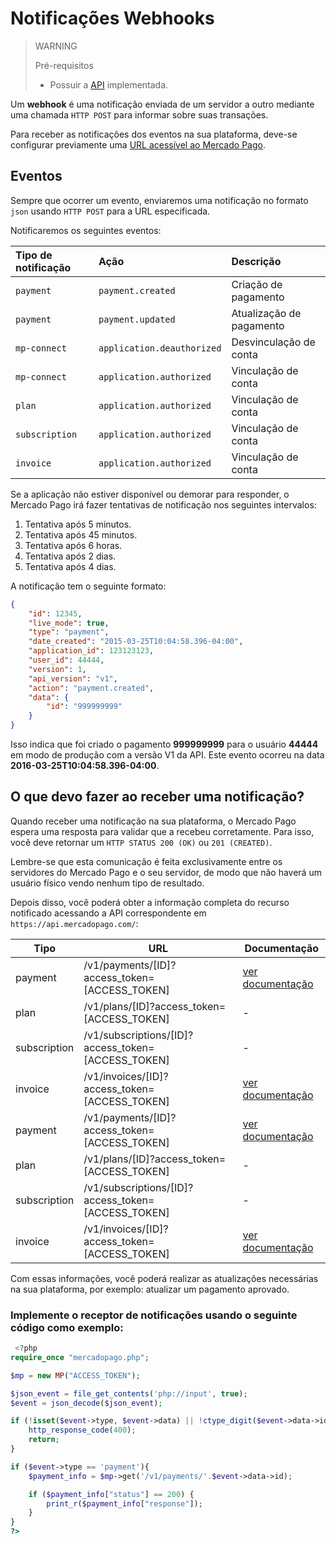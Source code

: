 # Notificações Webhooks

> WARNING
>
> Pré-requisitos
>
> * Possuir a [API](/guides/payments/api/introduction.pt.md) implementada.

Um **webhook** é uma notificação enviada de um servidor a outro mediante uma chamada `HTTP POST` para informar sobre suas transações.

Para receber as notificações dos eventos na sua plataforma, deve-se configurar previamente uma [URL acessível ao Mercado Pago](https://www.mercadopago.com/mla/account/webhooks).


## Eventos

Sempre que ocorrer um evento, enviaremos uma notificação no formato `json` usando `HTTP POST` para a URL especificada.

Notificaremos os seguintes eventos:


| Tipo de notificação  |           Ação             |         Descrição            |
| :------------------- | :------------------------- | :--------------------------- |
| `payment`            | `payment.created`          | Criação de pagamento         |
| `payment`            | `payment.updated`          | Atualização de pagamento     |
| `mp-connect`         | `application.deauthorized` | Desvinculação de conta       |
| `mp-connect`         | `application.authorized`   | Vinculação de conta          |
| `plan`               | `application.authorized`   | Vinculação de conta          |
| `subscription`       | `application.authorized`   | Vinculação de conta          |
| `invoice`            | `application.authorized`   | Vinculação de conta          |

Se a aplicação não estiver disponível ou demorar para responder, o Mercado Pago irá fazer tentativas de notificação nos seguintes intervalos:

1. Tentativa após 5 minutos.
2. Tentativa após 45 minutos.
3. Tentativa após 6 horas.
4. Tentativa após 2 dias.
5. Tentativa após 4 dias.

A notificação tem o seguinte formato:

```json
{
    "id": 12345,
    "live_mode": true,
    "type": "payment",
    "date_created": "2015-03-25T10:04:58.396-04:00",
    "application_id": 123123123,
    "user_id": 44444,
    "version": 1,
    "api_version": "v1",
    "action": "payment.created",
    "data": {
        "id": "999999999"
    }
}
```

Isso indica que foi criado o pagamento **999999999** para o usuário **44444** em modo de produção com a versão V1 da API. Este evento ocorreu na data **2016-03-25T10:04:58.396-04:00**.


## O que devo fazer ao receber uma notificação?

Quando receber uma notificação na sua plataforma, o Mercado Pago espera uma resposta para validar que a recebeu corretamente. Para isso, você deve retornar um `HTTP STATUS 200 (OK)` ou `201 (CREATED)`.

Lembre-se que esta comunicação é feita exclusivamente entre os servidores do Mercado Pago e o seu servidor, de modo que não haverá um usuário físico vendo nenhum tipo de resultado.

Depois disso, você poderá obter a informação completa do recurso notificado acessando a API correspondente em `https://api.mercadopago.com/`:

Tipo         | URL                                                  | Documentação
------------ | -----------------------------------------------------| --------------------
payment      | /v1/payments/[ID]?access\_token=[ACCESS\_TOKEN]      | [ver documentação](/reference/payments/resource/)
plan         | /v1/plans/[ID]?access\_token=[ACCESS\_TOKEN]         | -
subscription | /v1/subscriptions/[ID]?access\_token=[ACCESS\_TOKEN] | -
invoice      | /v1/invoices/[ID]?access\_token=[ACCESS\_TOKEN]      | [ver documentação](/reference/invoices/resource/)
payment      | /v1/payments/[ID]?access\_token=[ACCESS\_TOKEN]      | [ver documentação](/reference/payments/_payments_id/get/)
plan         | /v1/plans/[ID]?access\_token=[ACCESS\_TOKEN]         | -
subscription | /v1/subscriptions/[ID]?access\_token=[ACCESS\_TOKEN] | -
invoice      | /v1/invoices/[ID]?access\_token=[ACCESS\_TOKEN]      | [ver documentação](/reference/invoices/_invoices_id/get/)


Com essas informações, você poderá realizar as atualizações necessárias na sua plataforma, por exemplo: atualizar um pagamento aprovado.


### Implemente o receptor de notificações usando o seguinte código como exemplo:

```php
 <?php
require_once "mercadopago.php";

$mp = new MP("ACCESS_TOKEN");

$json_event = file_get_contents('php://input', true);
$event = json_decode($json_event);

if (!isset($event->type, $event->data) || !ctype_digit($event->data->id)) {
	http_response_code(400);
	return;
}

if ($event->type == 'payment'){
    $payment_info = $mp->get('/v1/payments/'.$event->data->id);

    if ($payment_info["status"] == 200) {
        print_r($payment_info["response"]);
    }
}
?>
```

